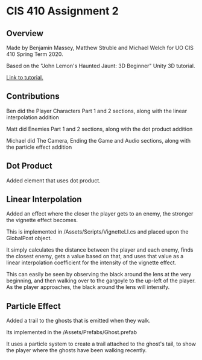 # CIS 410 Assignment 2


## Overview

Made by Benjamin Massey, Matthew Struble and Michael Welch for UO CIS 410 Spring Term 2020.

Based on the "John Lemon's Haunted Jaunt: 3D Beginner" Unity 3D tutorial. 

[Link to tutorial.](https://learn.unity.com/project/john-lemon-s-haunted-jaunt-3d-beginner)

## Contributions

Ben did the Player Characters Part 1 and 2 sections, along with the linear interpolation addition

Matt did Enemies Part 1 and 2 sections, along with the dot product addition

Michael did The Camera, Ending the Game and Audio sections, along with the particle effect addition

## Dot Product

Added element that uses dot product.

## Linear Interpolation

Added an effect where the closer the player gets to an enemy, the stronger the vignette effect becomes.

This is implemented in /Assets/Scripts/VignetteLI.cs and placed upon the GlobalPost object.

It simply calculates the distance between the player and each enemy, finds the closest enemy,
gets a value based on that, and uses that value as a linear interpolation coefficient for
the intensity of the vignette effect.

This can easily be seen by observing the black around the lens at the very beginning, and
then walking over to the gargoyle to the up-left of the player. As the player approaches, 
the black around the lens will intensify.

## Particle Effect

Added a trail to the ghosts that is emitted when they walk.

Its implemented in the /Assets/Prefabs/Ghost.prefab

It uses a particle system to create a trail attached to the ghost's tail,
to show the player where the ghosts have been walking recently.